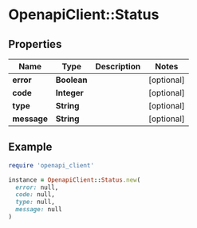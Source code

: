 # OpenapiClient::Status

## Properties

| Name | Type | Description | Notes |
| ---- | ---- | ----------- | ----- |
| **error** | **Boolean** |  | [optional] |
| **code** | **Integer** |  | [optional] |
| **type** | **String** |  | [optional] |
| **message** | **String** |  | [optional] |

## Example

```ruby
require 'openapi_client'

instance = OpenapiClient::Status.new(
  error: null,
  code: null,
  type: null,
  message: null
)
```

